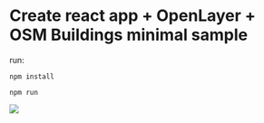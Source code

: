 # Create react app + OpenLayer + OSM Buildings minimal sample

run:

`npm install`

`npm run`


![](screenshot.gif)
